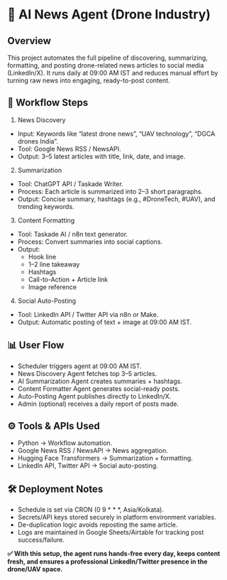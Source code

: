 # 📖 AI News Agent (Drone Industry)
## Overview

This project automates the full pipeline of discovering, summarizing, formatting, and posting drone-related news articles to social media (LinkedIn/X). It runs daily at 09:00 AM IST and reduces manual effort by turning raw news into engaging, ready-to-post content.

## 🔄 Workflow Steps
1. News Discovery

- Input: Keywords like “latest drone news”, “UAV technology”, “DGCA drones India”.
- Tool: Google News RSS / NewsAPI.
- Output: 3–5 latest articles with title, link, date, and image.

2. Summarization

- Tool: ChatGPT API / Taskade Writer.
- Process: Each article is summarized into 2–3 short paragraphs.
- Output: Concise summary, hashtags (e.g., #DroneTech, #UAV), and trending keywords.

3. Content Formatting

- Tool: Taskade AI / n8n text generator.
- Process: Convert summaries into social captions.
- Output:
    - Hook line
    - 1–2 line takeaway
    - Hashtags
    - Call-to-Action + Article link
    - Image reference

4. Social Auto-Posting

- Tool: LinkedIn API / Twitter API via n8n or Make.
- Output: Automatic posting of text + image at 09:00 AM IST.

## 📊 User Flow

- Scheduler triggers agent at 09:00 AM IST.
- News Discovery Agent fetches top 3–5 articles.
- AI Summarization Agent creates summaries + hashtags.
- Content Formatter Agent generates social-ready posts.
- Auto-Posting Agent publishes directly to LinkedIn/X.
- Admin (optional) receives a daily report of posts made.

## ⚙️ Tools & APIs Used

- Python → Workflow automation.
- Google News RSS / NewsAPI → News aggregation.
- Hugging Face Transformers → Summarization + formatting.
- LinkedIn API, Twitter API → Social auto-posting.

## 🛠️ Deployment Notes

- Schedule is set via CRON (0 9 * * *, Asia/Kolkata).
- Secrets/API keys stored securely in platform environment variables.
- De-duplication logic avoids reposting the same article.
- Logs are maintained in Google Sheets/Airtable for tracking post success/failure.

**✅ With this setup, the agent runs hands-free every day, keeps content fresh, and ensures a professional LinkedIn/Twitter presence in the drone/UAV space.**
